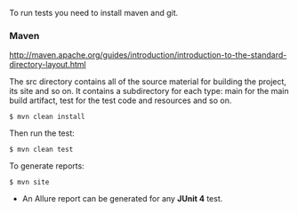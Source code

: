 To run tests you need to install maven and git. 

### Maven

http://maven.apache.org/guides/introduction/introduction-to-the-standard-directory-layout.html

The src directory contains all of the source material for building the project, its site and so on. It contains a subdirectory for each type: main for the main build artifact, test for the test code and resources and so on.


```
$ mvn clean install
```

Then run the test:

```
$ mvn clean test
```

To generate reports:

```
$ mvn site
```

* An Allure report can be generated for any **JUnit 4** test.